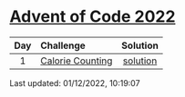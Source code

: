 [Advent of Code 2022](https://adventofcode.com/2022)
==========

| Day | Challenge | Solution |
|:---:|:---|:---:|
| 1 | [Calorie Counting](https://adventofcode.com/2022/day/1) | [solution](day01/day01.rs) |

Last updated: 01/12/2022, 10:19:07